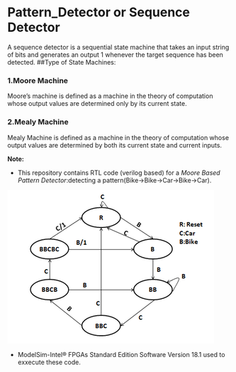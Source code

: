 # Pattern_Detector or Sequence Detector
A sequence detector is a sequential state machine that takes an input string of bits and generates an output 1 whenever the target sequence has been detected.
##Type of State Machines:
### 1.Moore Machine
Moore’s machine is defined as a machine in the theory of computation whose output values are determined only by its current state.
### 2.Mealy Machine
Mealy Machine is defined as a machine in the theory of computation whose output values are determined by both its current state and current inputs.

__Note:__
- This repository contains RTL code (verilog based) for a *Moore Based Pattern Detector*:detecting a pattern(Bike->Bike->Car->Bike->Car).

![FSM_IMAGE](./IMAGE/FSM.png)
- ModelSim-Intel® FPGAs Standard Edition Software Version 18.1 used to exxecute these code.
